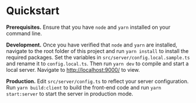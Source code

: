 # Quickstart

**Prerequisites.** Ensure that you have `node` and `yarn` installed on your
command line.

**Development.** Once you have verified that `node` and `yarn` are installed,
navigate to the root folder of this project and run `yarn install` to install 
the required packages. Set the variables in `src/server/config.local.sample.ts`
and rename it to `config.local.ts`. Then run `yarn dev` to compile and start 
a local server. Navigate to <http://localhost:9000/> to view.

**Production.** Edit `src/server/config.ts` to reflect your server configuration.
Run `yarn build:client` to build the front-end code and run `yarn start:server` 
to start the server in production mode.
